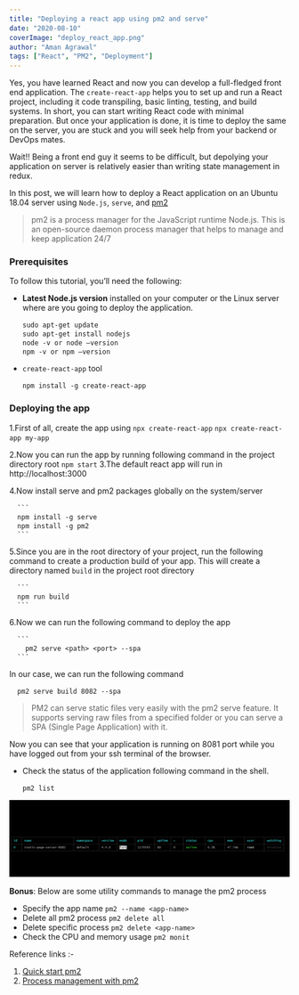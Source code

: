 ```yaml
---
title: "Deploying a react app using pm2 and serve"
date: "2020-08-10"
coverImage: "deploy_react_app.png"
author: "Aman Agrawal"
tags: ["React", "PM2", "Deployment"]
---
```


Yes, you have learned React and now you can develop a full-fledged front end application. The `create-react-app` helps you to set up and run a React project, including it code transpiling, basic linting, testing, and build systems. 
In short, you can start writing React code with minimal preparation. But once your application is done, it is time to deploy the same on the server, you are stuck and you will seek help from your backend or DevOps mates.

Wait!! Being a front end guy it seems to be difficult, but depolying your application on server is relatively easier than writing state management in redux. 

In this post, we will learn how to deploy a React application on an Ubuntu 18.04 server using `Node.js`, `serve`, and [pm2](https://pm2.keymetrics.io/docs/usage/pm2-doc-single-page/)


> pm2 is a process manager for the JavaScript runtime Node.js. This is an open-source daemon process manager that helps to manage and keep application 24/7


### Prerequisites
To follow this tutorial, you’ll need the following:
  - **Latest Node.js version** installed on your computer or the Linux server where are you going to deploy the application. 

      ```
      sudo apt-get update
      sudo apt-get install nodejs
      node -v or node –version
      npm -v or npm –version
      ```
  - `create-react-app` tool 

      ```
      npm install -g create-react-app
      ```
### Deploying the app

  1.First of all, create the app using `npx create-react-app` 
      ```
        npx create-react-app my-app
      ```

  2.Now you can run the app by running following command in the project directory root
      ```
        npm start
      ```
  3.The default react app will run in http://localhost:3000

  4.Now install serve and pm2 packages globally on the system/server 

      ```
      npm install -g serve
      npm install -g pm2
      ```


  5.Since you are in the root directory of your project, run the following command to create a production build of your app.
  This will create a directory named `build` in the project root directory

      ```
      npm run build 
      ```

  6.Now we can run the following command to deploy the app  

      ```
        pm2 serve <path> <port> --spa
      ```
  In our case, we can run the following command
  ```
    pm2 serve build 8082 --spa 
  ```
> PM2 can serve static files very easily with the pm2 serve feature. It supports serving raw files from a specified folder or you can serve a SPA (Single Page Application) with it.


Now you can see that your application is running on 8081 port while you have logged out from your ssh terminal of the browser. 

- Check the status of the application following command in the shell. 

  ```
  pm2 list
  ```
 ![pm2 List](pm2list.png)


**Bonus**: Below are some utility commands to manage the pm2 process

- Specify the app name `pm2 --name <app-name>`
- Delete all pm2 process  `pm2 delete all`
- Delete specific process `pm2 delete <app-name>`
- Check the CPU and memory usage `pm2 monit`

Reference links :-

1. [Quick start pm2 ](https://pm2.keymetrics.io/docs/usage/quick-start/)
2. [Process management with pm2](https://pm2.keymetrics.io/docs/usage/process-management/)
